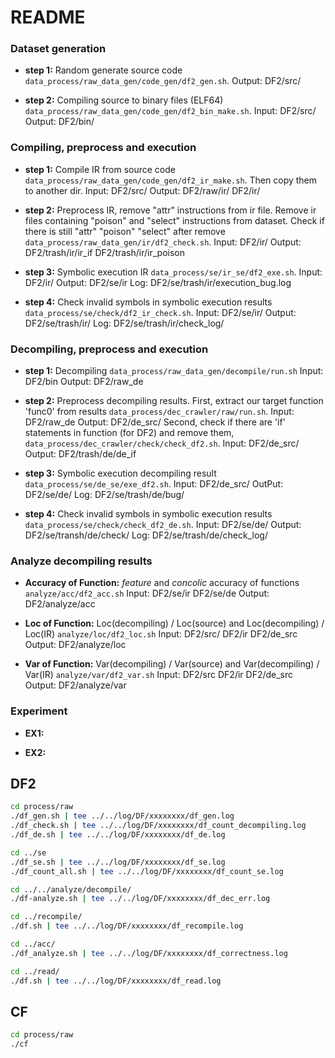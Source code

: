 # README

### Dataset generation

- **step 1:** Random generate source code `data_process/raw_data_gen/code_gen/df2_gen.sh`. Output: DF2/src/

- **step 2:** Compiling source to binary files (ELF64) `data_process/raw_data_gen/code_gen/df2_bin_make.sh`. Input: DF2/src/ Output: DF2/bin/

### Compiling, preprocess and execution

- **step 1:** Compile IR from source code ` data_process/raw_data_gen/code_gen/df2_ir_make.sh`. Then copy them to another dir. Input: DF2/src/ Output: DF2/raw/ir/ DF2/ir/

- **step 2:** Preprocess IR, remove "attr" instructions from ir file. Remove ir files containing "poison" and "select" instructions from dataset. Check if there is still "attr" "poison" "select" after remove `data_process/raw_data_gen/ir/df2_check.sh`. Input: DF2/ir/ Output: DF2/trash/ir/ir_if DF2/trash/ir/ir_poison

- **step 3:** Symbolic execution IR `data_process/se/ir_se/df2_exe.sh`. Input: DF2/ir/ Output: DF2/se/ir Log: DF2/se/trash/ir/execution_bug.log

- **step 4:** Check invalid symbols in symbolic execution results `data_process/se/check/df2_ir_check.sh`. Input: DF2/se/ir/ Output: DF2/se/trash/ir/ Log: DF2/se/trash/ir/check_log/

### Decompiling, preprocess and execution

- **step 1:** Decompiling `data_process/raw_data_gen/decompile/run.sh` Input: DF2/bin Output: DF2/raw_de

- **step 2:** Preprocess decompiling results. First, extract our target function 'func0' from results `data_process/dec_crawler/raw/run.sh`. Input: DF2/raw_de Output: DF2/de_src/ Second, check if there are 'if' statements in function (for DF2) and remove them, `data_process/dec_crawler/check/check_df2.sh`. Input: DF2/de_src/ Output: DF2/trash/de/de_if

- **step 3:** Symbolic execution decompiling result `data_process/se/de_se/exe_df2.sh`. Input: DF2/de_src/ OutPut: DF2/se/de/ Log: DF2/se/trash/de/bug/

- **step 4:** Check invalid symbols in symbolic execution results `data_process/se/check/check_df2_de.sh`. Input: DF2/se/de/ Output: DF2/se/transh/de/check/ Log: DF2/se/trash/de/check_log/

### Analyze decompiling results

- **Accuracy of Function:** *feature* and *concolic* accuracy of functions `analyze/acc/df2_acc.sh` Input: DF2/se/ir DF2/se/de Output: DF2/analyze/acc

- **Loc of Function:** Loc(decompiling) / Loc(source) and Loc(decompiling) / Loc(IR) `analyze/loc/df2_loc.sh` Input: DF2/src/ DF2/ir DF2/de_src Output: DF2/analyze/loc

- **Var of Function:** Var(decompiling) / Var(source) and Var(decompiling) / Var(IR) `analyze/var/df2_var.sh` Input: DF2/src DF2/ir DF2/de_src Output: DF2/analyze/var

### Experiment

- **EX1:**

- **EX2:**


## DF2

```sh
cd process/raw
./df_gen.sh | tee ../../log/DF/xxxxxxxx/df_gen.log
./df_check.sh | tee ../../log/DF/xxxxxxxx/df_count_decompiling.log
./df_de.sh | tee ../../log/DF/xxxxxxxx/df_de.log

cd ../se
./df_se.sh | tee ../../log/DF/xxxxxxxx/df_se.log
./df_count_all.sh | tee ../../log/DF/xxxxxxxx/df_count_se.log

cd ../../analyze/decompile/
./df-analyze.sh | tee ../../log/DF/xxxxxxxx/df_dec_err.log

cd ../recompile/
./df.sh | tee ../../log/DF/xxxxxxxx/df_recompile.log

cd ../acc/
./df_analyze.sh | tee ../../log/DF/xxxxxxxx/df_correctness.log

cd ../read/
./df.sh | tee ../../log/DF/xxxxxxxx/df_read.log
```

## CF

```sh
cd process/raw
./cf
```